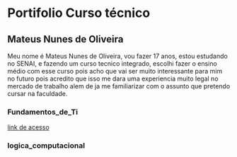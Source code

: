 # Portifolio Curso técnico
## Mateus Nunes de Oliveira
 Meu nome é Mateus Nunes de Oliveira, vou fazer 17 anos, estou estudando no SENAI, e fazendo um curso tecnico integrado, escolhi fazer o ensino médio com esse curso pois acho que vai ser muito interessante para mim no futuro pois acredito que isso me dara uma experiencia muito legal no mercado de trabalho alem de ja me familiarizar com o assunto que pretendo cursar na faculdade.

### Fundamentos_de_Ti
[link de acesso](fundamentos_de_ti/atividade1.sh)





### logica_computacional
 

